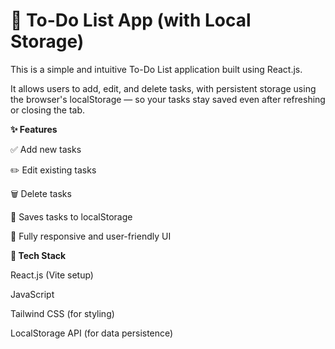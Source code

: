 # 📝 To-Do List App (with Local Storage)

This is a simple and intuitive To-Do List application built using React.js.

It allows users to add, edit, and delete tasks, with persistent storage using the browser's localStorage — so your tasks stay saved even after refreshing or closing the tab.


**✨ Features**

✅ Add new tasks

✏️ Edit existing tasks

🗑️ Delete tasks

💾 Saves tasks to localStorage

📱 Fully responsive and user-friendly UI


**🚀 Tech Stack**

React.js (Vite setup)

JavaScript 

Tailwind CSS (for styling)

LocalStorage API (for data persistence)
